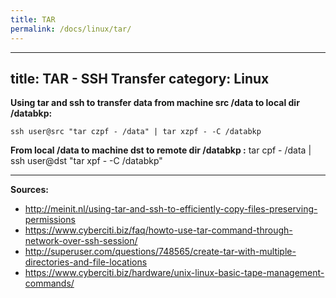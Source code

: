 ```yaml
---
title: TAR
permalink: /docs/linux/tar/
---
```

---
title: TAR - SSH Transfer
category: Linux
---

**Using tar and ssh to transfer data from machine src /data to local dir /databkp:**
```
ssh user@src "tar czpf - /data" | tar xzpf - -C /databkp
```

**From local /data to machine dst to remote dir /databkp :**
tar cpf - /data | ssh user@dst "tar xpf - -C /databkp"

***
**Sources:**
* http://meinit.nl/using-tar-and-ssh-to-efficiently-copy-files-preserving-permissions
* https://www.cyberciti.biz/faq/howto-use-tar-command-through-network-over-ssh-session/
* http://superuser.com/questions/748565/create-tar-with-multiple-directories-and-file-locations
* https://www.cyberciti.biz/hardware/unix-linux-basic-tape-management-commands/
